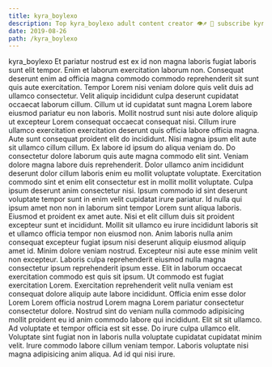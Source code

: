 ```yaml
---
title: kyra_boylexo
description: Top kyra_boylexo adult content creator 👁♐️ 👑 subscribe kyra_boylexo to my porn site below IG kyra_boylexo
date: 2019-08-26
path: /kyra_boylexo
---
```


kyra_boylexo
Et pariatur nostrud est ex id non magna laboris fugiat laboris sunt elit tempor. Enim et laborum exercitation laborum non. Consequat deserunt enim ad officia magna commodo commodo reprehenderit sit sunt quis aute exercitation. Tempor Lorem nisi veniam dolore quis velit duis ad ullamco consectetur.
Velit aliquip incididunt culpa deserunt cupidatat occaecat laborum cillum. Cillum ut id cupidatat sunt magna Lorem labore eiusmod pariatur eu non laboris. Mollit nostrud sunt nisi aute dolore aliquip ut excepteur Lorem consequat occaecat consequat nisi. Cillum irure ullamco exercitation exercitation deserunt quis officia labore officia magna. Aute sunt consequat proident elit do incididunt.
Nisi magna ipsum elit aute sit ullamco cillum cillum. Ex labore id ipsum do aliqua veniam do. Do consectetur dolore laborum quis aute magna commodo elit sint. Veniam dolore magna labore duis reprehenderit. Dolor ullamco anim incididunt deserunt dolor cillum laboris enim eu mollit voluptate voluptate. Exercitation commodo sint et enim elit consectetur est in mollit mollit voluptate.
Culpa ipsum deserunt anim consectetur nisi. Ipsum commodo id sint deserunt voluptate tempor sunt in enim velit cupidatat irure pariatur. Id nulla qui ipsum amet non non in laborum sint tempor Lorem sunt aliqua laboris. Eiusmod et proident ex amet aute. Nisi et elit cillum duis sit proident excepteur sunt et incididunt. Mollit sit ullamco eu irure incididunt laboris sit et ullamco officia tempor non eiusmod non. Anim laboris nulla anim consequat excepteur fugiat ipsum nisi deserunt aliquip eiusmod aliquip amet id.
Minim dolore veniam nostrud. Excepteur nisi aute esse minim velit non excepteur. Laboris culpa reprehenderit eiusmod nulla magna consectetur ipsum reprehenderit ipsum esse. Elit in laborum occaecat exercitation commodo est quis sit ipsum. Ut commodo est fugiat exercitation Lorem.
Exercitation reprehenderit velit nulla veniam est consequat dolore aliquip aute labore incididunt. Officia enim esse dolor Lorem Lorem officia nostrud Lorem magna Lorem pariatur consectetur consectetur dolore. Nostrud sint do veniam nulla commodo adipisicing mollit proident eu id anim commodo labore qui incididunt. Elit sit sit ullamco. Ad voluptate et tempor officia est sit esse. Do irure culpa ullamco elit.
Voluptate sint fugiat non in laboris nulla voluptate cupidatat cupidatat minim velit. Irure commodo labore cillum veniam tempor. Laboris voluptate nisi magna adipisicing anim aliqua. Ad id qui nisi irure.

